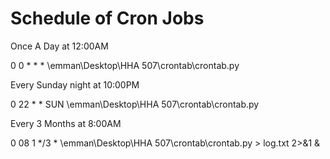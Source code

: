 # Schedule of Cron Jobs

Once A Day at 12:00AM

0 0 * * * \emman\Desktop\HHA 507\crontab\crontab.py

Every Sunday night at 10:00PM

0 22 * * SUN \emman\Desktop\HHA 507\crontab\crontab.py

Every 3 Months at 8:00AM

0 08 1 */3 * \emman\Desktop\HHA 507\crontab\crontab.py > log.txt 2>&1 &
